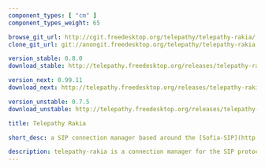 ```yaml
---
component_types: [ "cm" ]
component_types_weight: 65

browse_git_url: http://cgit.freedesktop.org/telepathy/telepathy-rakia/
clone_git_url: git://anongit.freedesktop.org/telepathy/telepathy-rakia

version_stable: 0.8.0
download_stable: http://telepathy.freedesktop.org/releases/telepathy-rakia/telepathy-rakia-VERSION.tar.gz

version_next: 0.99.11
download_next: http://telepathy.freedesktop.org/releases/telepathy-rakia/telepathy-rakia-VERSION.tar.gz

version_unstable: 0.7.5
download_unstable: http://telepathy.freedesktop.org/releases/telepathy-rakia/telepathy-rakia-VERSION.tar.gz

title: Telepathy Rakia

short_desc: a SIP connection manager based around the [Sofia-SIP](http://sofia-sip.sourceforge.net/) library

description: telepathy-rakia is a connection manager for the SIP protocol. It is based around the [Sofia-SIP](http://sofia-sip.sourceforge.net/) library. It was formerly known as *Telepathy-SofiaSIP*
---
```


